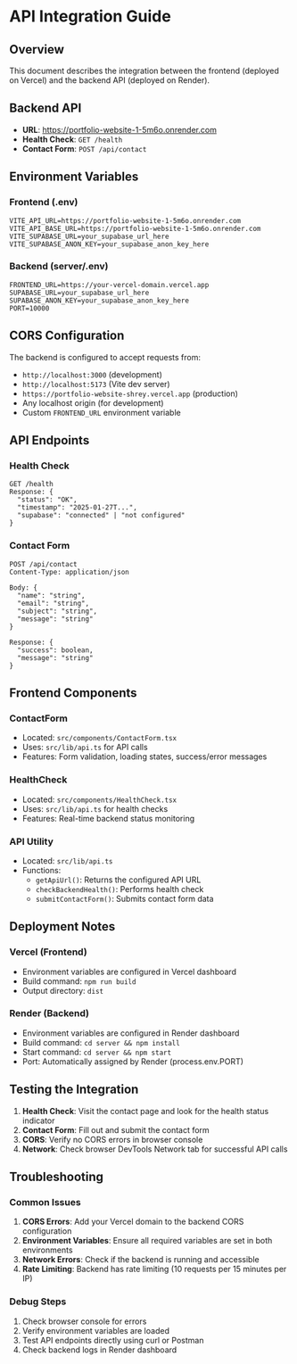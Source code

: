 # API Integration Guide

## Overview
This document describes the integration between the frontend (deployed on Vercel) and the backend API (deployed on Render).

## Backend API
- **URL**: https://portfolio-website-1-5m6o.onrender.com
- **Health Check**: `GET /health`
- **Contact Form**: `POST /api/contact`

## Environment Variables

### Frontend (.env)
```
VITE_API_URL=https://portfolio-website-1-5m6o.onrender.com
VITE_API_BASE_URL=https://portfolio-website-1-5m6o.onrender.com
VITE_SUPABASE_URL=your_supabase_url_here
VITE_SUPABASE_ANON_KEY=your_supabase_anon_key_here
```

### Backend (server/.env)
```
FRONTEND_URL=https://your-vercel-domain.vercel.app
SUPABASE_URL=your_supabase_url_here
SUPABASE_ANON_KEY=your_supabase_anon_key_here
PORT=10000
```

## CORS Configuration
The backend is configured to accept requests from:
- `http://localhost:3000` (development)
- `http://localhost:5173` (Vite dev server)
- `https://portfolio-website-shrey.vercel.app` (production)
- Any localhost origin (for development)
- Custom `FRONTEND_URL` environment variable

## API Endpoints

### Health Check
```
GET /health
Response: {
  "status": "OK",
  "timestamp": "2025-01-27T...",
  "supabase": "connected" | "not configured"
}
```

### Contact Form
```
POST /api/contact
Content-Type: application/json

Body: {
  "name": "string",
  "email": "string", 
  "subject": "string",
  "message": "string"
}

Response: {
  "success": boolean,
  "message": "string"
}
```

## Frontend Components

### ContactForm
- Located: `src/components/ContactForm.tsx`
- Uses: `src/lib/api.ts` for API calls
- Features: Form validation, loading states, success/error messages

### HealthCheck
- Located: `src/components/HealthCheck.tsx`
- Uses: `src/lib/api.ts` for health checks
- Features: Real-time backend status monitoring

### API Utility
- Located: `src/lib/api.ts`
- Functions:
  - `getApiUrl()`: Returns the configured API URL
  - `checkBackendHealth()`: Performs health check
  - `submitContactForm()`: Submits contact form data

## Deployment Notes

### Vercel (Frontend)
- Environment variables are configured in Vercel dashboard
- Build command: `npm run build`
- Output directory: `dist`

### Render (Backend)
- Environment variables are configured in Render dashboard
- Build command: `cd server && npm install`
- Start command: `cd server && npm start`
- Port: Automatically assigned by Render (process.env.PORT)

## Testing the Integration

1. **Health Check**: Visit the contact page and look for the health status indicator
2. **Contact Form**: Fill out and submit the contact form
3. **CORS**: Verify no CORS errors in browser console
4. **Network**: Check browser DevTools Network tab for successful API calls

## Troubleshooting

### Common Issues
1. **CORS Errors**: Add your Vercel domain to the backend CORS configuration
2. **Environment Variables**: Ensure all required variables are set in both environments
3. **Network Errors**: Check if the backend is running and accessible
4. **Rate Limiting**: Backend has rate limiting (10 requests per 15 minutes per IP)

### Debug Steps
1. Check browser console for errors
2. Verify environment variables are loaded
3. Test API endpoints directly using curl or Postman
4. Check backend logs in Render dashboard